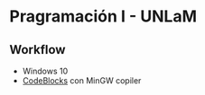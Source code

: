 # Pragramación I - UNLaM

## Workflow
* Windows 10
* [CodeBlocks](https://www.codeblocks.org/downloads/binaries/) con MinGW copiler 
